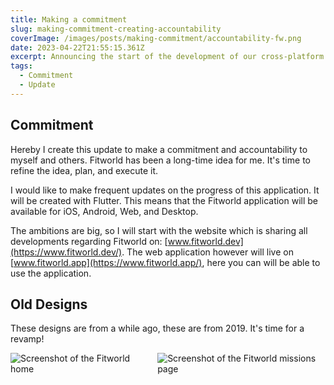 ```yaml
---
title: Making a commitment
slug: making-commitment-creating-accountability
coverImage: /images/posts/making-commitment/accountability-fw.png
date: 2023-04-22T21:55:15.361Z
excerpt: Announcing the start of the development of our cross-platform application Fitworld.
tags:
  - Commitment
  - Update
---
```


<script>
  import Callout from "$lib/components/molecules/Callout.svelte";
  import CodeBlock from "$lib/components/molecules/CodeBlock.svelte";
  import Image from "$lib/components/atoms/Image.svelte";
</script>

## Commitment
Hereby I create this update to make a commitment and accountability to myself and others.
Fitworld has been a long-time idea for me. It's time to refine the idea, plan, and execute it.

I would like to make frequent updates on the progress of this application. It will be created with Flutter.
This means that the Fitworld application will be available for iOS, Android, Web, and Desktop.

The ambitions are big, so I will start with the website which is sharing all developments regarding Fitworld on: [www.fitworld.dev](https://www.fitworld.dev/).
The web application however will live on [www.fitworld.app](https://www.fitworld.app/), here you can will be able to use the application.

## Old Designs
These designs are from a while ago, these are from 2019. It's time for a revamp!

<div style="display: flex; height: 98%; gap: 20px;">
<Image fullBleed src="/images/posts/making-commitment/workout-overviews.png" alt="Screenshot of the Fitworld home" />
<Image fullBleed src="/images/posts/making-commitment/Fitworld App Missies.png" alt="Screenshot of the Fitworld missions page" />
</div>

## New Designs or revamp
The old designs are a nice guide for our v0.1, I would like to re-iterate on the old designs. Things that I'm going to reconsider are:
- Color Palette
- Typography, Icons, and Layout
- Animations
- Workflow UX
- Logo

## MVP
During the upcoming year, Fitworld will be in full development. Starting with the designs, followed by the Minimal Viable Product, which is intended to serve as a pitch. From here we can try to release an Alpha version to be tested by our community. We hope to receive a lot of feedback in that phase. The idea is to co-create the application by then.

A few features that come to mind, which I want to add to this application, are:
1. Join workouts around the world
    - Share your workouts with your friends
    - Review the workouts and their instructors
    - Make use of discounts of our connected partners after certain achievements are unlocked

2. Social engagement features
    - Connect with others and invite them to a workout
    - Follow other users and see their workouts
    - See achievements and badges of others

3. Dashboard for managers
    - Overview of instructors and their reviews
    - Overview of workouts and their reviews
    - Overview of users and their reviews
    - CRUD for all workouts

4. Dashboard for creators
    - CRUD for their own workouts
    - Total visitors via our app and pay-outs 

5. Dashboard for users
    - Total amount of workouts
    - Achievements and badges

6. Think about a fair pricing system
    - Pricing for the users
    - Pricing system for workouts
    - Pricing system for creators

7. And more... I will take you on a journey of the creation of Fitworld. 

Lets make this a wonderful 2024, full of action. Happy new year!